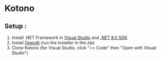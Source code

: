 # Kotono

## Setup :

1. Install .NET Framework in [Visual Studio](https://visualstudio.microsoft.com/downloads/) and [.NET 8.0 SDK](https://dotnet.microsoft.com/download)
2. Install [OpenAl](https://openal.org/downloads/oalinst.zip) (run the installer in the zip)
3. Clone Kotono (for Visual Studio, click "<> Code" then "Open with Visual Studio")